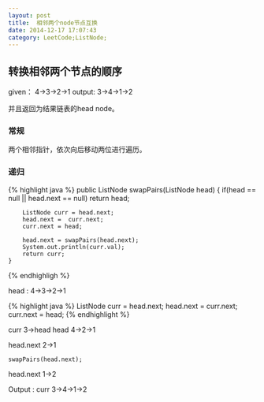 ```yaml
---
layout: post 
title:  相邻两个node节点互换
date: 2014-12-17 17:07:43 
category: LeetCode;ListNode;
---
```


## 转换相邻两个节点的顺序

given： 4->3->2->1
output: 3->4->1->2

并且返回为结果链表的head node。

### 常规

两个相邻指针，依次向后移动两位进行遍历。

### 递归

{% highlight java %}
 public ListNode swapPairs(ListNode head) {
        if(head == null || head.next == null)
            return head;
        
        ListNode curr = head.next;
        head.next =  curr.next;
        curr.next = head;

        head.next = swapPairs(head.next);
        System.out.println(curr.val);
        return curr;
    }
{% endhighligh %}

head  :  4->3->2->1

{% highlight java %}
        ListNode curr = head.next;
        head.next =  curr.next;
        curr.next = head;
{% endhighlight %}

curr  3->head
head  4->2->1

head.next   2->1

    swapPairs(head.next);

head.next   1->2

Output : curr  3->4->1->2



